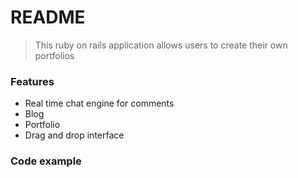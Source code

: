 # README

> This ruby on rails application allows users to create their own portfolios

### Features

- Real time chat engine for comments
- Blog
- Portfolio
- Drag and drop interface

### Code example

```ruby
